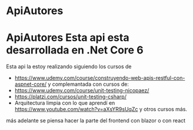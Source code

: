 # ApiAutores
 # ApiAutores Esta api esta desarrollada en .Net Core 6


 
 Esta api la estoy realizando siguiendo los cursos de
 * https://www.udemy.com/course/construyendo-web-apis-restful-con-aspnet-core/
y complemantada con cursos de:
 * https://www.udemy.com/course/unit-testing-nicopaez/
 * https://platzi.com/cursos/unit-testing-csharp/
 * Arquitectura limpia con lo que aprendí en https://www.youtube.com/watch?v=aXsYR9sUqZc y otros cursos más.

más adelante se piensa hacer la parte del frontend con blazor o con react
